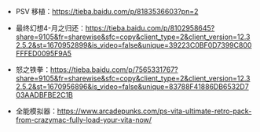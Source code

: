 
* PSV 移植：https://tieba.baidu.com/p/8183536603?pn=2
* 最终幻想4-月之归还：https://tieba.baidu.com/p/8102958645?share=9105&fr=sharewise&sfc=copy&client_type=2&client_version=12.32.5.2&st=1670952899&is_video=false&unique=39223C0BF0D7399C800FFFED0095F9A5
* 怒之铁拳：https://tieba.baidu.com/p/7565331767?share=9105&fr=sharewise&sfc=copy&client_type=2&client_version=12.32.5.2&st=1670956896&is_video=false&unique=83788F41886DB6532D703AADBFBE2C1B

* 全能模拟器：https://www.arcadepunks.com/ps-vita-ultimate-retro-pack-from-crazymac-fully-load-your-vita-now/